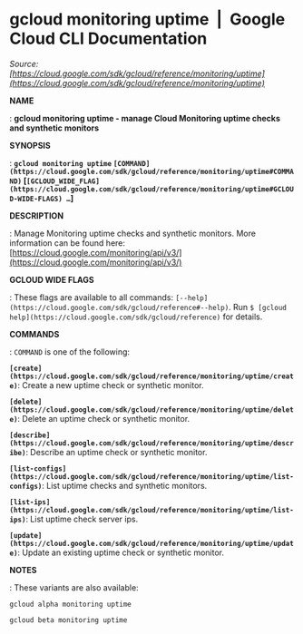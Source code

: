 # gcloud monitoring uptime  |  Google Cloud CLI Documentation

*Source: [https://cloud.google.com/sdk/gcloud/reference/monitoring/uptime](https://cloud.google.com/sdk/gcloud/reference/monitoring/uptime)*

**NAME**

: **gcloud monitoring uptime - manage Cloud Monitoring uptime checks and synthetic monitors**

**SYNOPSIS**

: **`gcloud monitoring uptime` `[COMMAND](https://cloud.google.com/sdk/gcloud/reference/monitoring/uptime#COMMAND)` [`[GCLOUD_WIDE_FLAG](https://cloud.google.com/sdk/gcloud/reference/monitoring/uptime#GCLOUD-WIDE-FLAGS) …`]**

**DESCRIPTION**

: Manage Monitoring uptime checks and synthetic monitors.
More information can be found here: [https://cloud.google.com/monitoring/api/v3/](https://cloud.google.com/monitoring/api/v3/)

**GCLOUD WIDE FLAGS**

: These flags are available to all commands: `[--help](https://cloud.google.com/sdk/gcloud/reference#--help)`.
Run `$ [gcloud help](https://cloud.google.com/sdk/gcloud/reference)` for details.

**COMMANDS**

: ``COMMAND`` is one of the following:

**`[create](https://cloud.google.com/sdk/gcloud/reference/monitoring/uptime/create)`**:
Create a new uptime check or synthetic monitor.

**`[delete](https://cloud.google.com/sdk/gcloud/reference/monitoring/uptime/delete)`**:
Delete an uptime check or synthetic monitor.

**`[describe](https://cloud.google.com/sdk/gcloud/reference/monitoring/uptime/describe)`**:
Describe an uptime check or synthetic monitor.

**`[list-configs](https://cloud.google.com/sdk/gcloud/reference/monitoring/uptime/list-configs)`**:
List uptime checks and synthetic monitors.

**`[list-ips](https://cloud.google.com/sdk/gcloud/reference/monitoring/uptime/list-ips)`**:
List uptime check server ips.

**`[update](https://cloud.google.com/sdk/gcloud/reference/monitoring/uptime/update)`**:
Update an existing uptime check or synthetic monitor.

**NOTES**

: These variants are also available:

```
gcloud alpha monitoring uptime
```

```
gcloud beta monitoring uptime
```